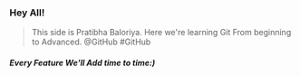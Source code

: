 ### Hey All!
>This side is Pratibha Baloriya.
>Here we're learning Git From beginning to Advanced.
@GitHub #GitHub
##### **Every Feature We'll Add time to time:)**
